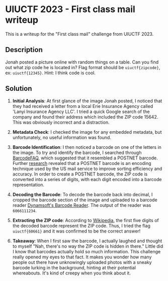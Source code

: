 # UIUCTF 2023 - First class mail writeup

This is a writeup for the "First class mail" challenge from UIUCTF 2023.

## Description

Jonah posted a picture online with random things on a table. Can you find out what zip code he is located in? Flag format should be `uiuctf{zipcode}`, ex: `uiuctf{12345}`.
Hint: I think code is cool.

## Solution

1. **Initial Analysis**: At first glance of the image Jonah posted, I noticed that they had received a letter from a local Erie Insurance Agency called 'Lanyi Insurance Agency LLC'. I tried a quick Google search of the company and found their address which included the ZIP code 15642. This was obviously incorrect and a distraction. 

2. **Metadata Check**: I checked the image for any embedded metadata, but unfortunately, no useful information was found.

3. **Barcode Identification**: I then noticed a barcode on one of the letters in the image. To try and  identify the barcode, I searched through [BarcodeFAQ](https://www.barcodefaq.com/barcode-match/), which suggested that it resembled a POSTNET barcode. Further [research](https://en.wikipedia.org/wiki/POSTNET) revealed that a POSTNET barcode is an encoding technique used by the US mail service to improve sorting efficiency and accuracy. In order to create a POSTNET barcode, the ZIP code is converted into a series of digits, with each digit encoded into a barcode representation.

4. **Decoding the Barcode**: To decode the barcode back into decimal, I cropped the barcode section of the image and uploaded to a barcode reader [Dynamsoft's Barcode Reader](https://www.dynamsoft.com/barcode-reader/barcode-types/planet/). The output of the reader was `6066111234`.

5. **Extracting the ZIP code**: According to [Wikipedia](https://en.wikipedia.org/wiki/POSTNET), the first five digits of the decoded barcode represent the ZIP code. Thus, I tried the flag `uiuctf{60661}` and it was confirmed to be the correct answer!

6. **Takeaway**: When I first saw the barcode, I actually laughed and thought to myself "Nah, there's no way the ZIP code is hidden in there." Little did I know that barcodes actually hold so much information. This challenge really opened my eyes to that fact. It makes you wonder how many people out there have unknowingly uploaded photos with a sneaky barcode lurking in the background, hinting at their potential whereabouts. It's kind of creepy when you think about it.
